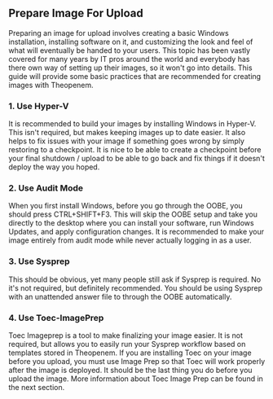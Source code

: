## Prepare Image For Upload
Preparing an image for upload involves creating a basic Windows installation, installing software on it, and customizing the look and feel of what will eventually be handed to your users. 
This topic has been vastly covered for many years by IT pros around the world and everybody has there own way of setting up their images, so it won't go into details.  This guide will provide some basic practices that are recommended for creating images with Theopenem.

### 1. Use Hyper-V
It is recommended to build your images by installing Windows in Hyper-V.  This isn't required, but makes keeping images up to date easier.  It also helps to fix issues with your image if something goes wrong by simply restoring to a checkpoint.
It is nice to be able to create a checkpoint before your final shutdown / upload to be able to go back and fix things if it doesn't deploy the way you hoped.

### 2. Use Audit Mode
When you first install Windows, before you go through the OOBE, you should press CTRL+SHIFT+F3.  This will skip the OOBE setup and take you directly to the desktop where you can install your software, run Windows Updates, and apply configuration changes.
It is recommended to make your image entirely from audit mode while never actually logging in as a user.

### 3. Use Sysprep
This should be obvious, yet many people still ask if Sysprep is required.  No it's not required, but definitely recommended.  You should be using Sysprep with an unattended answer file to through the OOBE automatically.  

### 4. Use Toec-ImagePrep
Toec Imageprep is a tool to make finalizing your image easier.  It is not required, but allows you to easily run your Sysprep workflow based on templates stored in Theopenem.  If you are installing Toec on your image before you upload, you must use Image Prep so 
that Toec will work properly after the image is deployed.  It should be the last thing you do before you upload the image.  More information about Toec Image Prep can be found in the next section.

